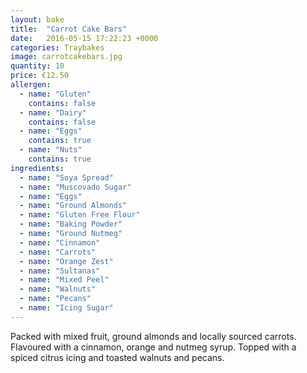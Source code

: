 ```yaml
---
layout: bake
title:  "Carrot Cake Bars"
date:   2016-05-15 17:22:23 +0000
categories: Traybakes
image: carrotcakebars.jpg
quantity: 10
price: €12.50
allergen:
  - name: "Gluten"
    contains: false
  - name: "Dairy"
    contains: false
  - name: "Eggs"
    contains: true
  - name: "Nuts"
    contains: true
ingredients:
  - name: "Soya Spread"
  - name: "Muscovado Sugar"
  - name: "Eggs"
  - name: "Ground Almonds"
  - name: "Gluten Free Flour"
  - name: "Baking Powder"
  - name: "Ground Nutmeg"
  - name: "Cinnamon"
  - name: "Carrots"
  - name: "Orange Zest"
  - name: "Sultanas"
  - name: "Mixed Peel"
  - name: "Walnuts"
  - name: "Pecans"
  - name: "Icing Sugar"
---
```

Packed with mixed fruit, ground almonds and locally sourced carrots. Flavoured with a cinnamon, orange and nutmeg syrup. Topped with a spiced citrus icing and toasted walnuts and pecans.
